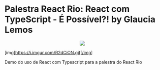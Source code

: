 # Palestra React Rio: React com TypeScript - É Possível?! by Glaucia Lemos

<p align="center">
  <img src="https://imgur.com/R2dCiON.gif"/>
</p>

[img]https://i.imgur.com/R2dCiON.gif[/img]


Demo do uso de React com Typescript para a palestra do React Rio



